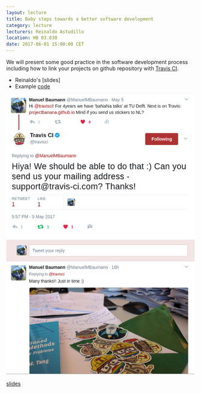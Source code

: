 ```yaml
---
layout: lecture
title: Baby steps towards a better software development
category: lecture
lecturers: Reinaldo Astudillo
location: HB 03.030
date: 2017-06-01 15:00:00 CET
---
```


We will present some good practice in the software development process
including how to link your projects on github repository with [Travis CI].

* Reinaldo's [slides]
* Example [code]

![travis](/images/travis_tw.png)

[Travis CI]: https://travis-ci.org/
[code]: https://github.com/astudillor/primality
[slides](/presentations/softwareDev/betterSoftwarePart1.odp)
